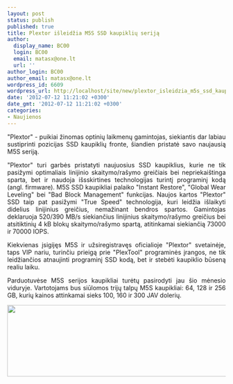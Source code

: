 ```yaml
---
layout: post
status: publish
published: true
title: Plextor išleidžia M5S SSD kaupiklių seriją
author:
  display_name: BC00
  login: BC00
  email: matasx@one.lt
  url: ''
author_login: BC00
author_email: matasx@one.lt
wordpress_id: 6609
wordpress_url: http://localhost/site/new/plextor_isleidzia_m5s_ssd_kaupikliu_serija/
date: '2012-07-12 11:21:02 +0300'
date_gmt: '2012-07-12 11:21:02 +0300'
categories:
- Naujienos
---
```

<p style="text-align: justify;">
	&quot;Plextor&quot; - puikiai žinomas optinių laikmenų gamintojas, siekiantis dar labiau sustiprinti pozicijas SSD kaupiklių fronte, &scaron;iandien pristatė savo naujausią M5S seriją.</p>
<p style="text-align: justify;">
	&quot;Plextor&quot; turi garbės pristatyti naujuosius SSD kaupiklius, kurie ne tik pasižymi optimaliais linijinio skaitymo/ra&scaron;ymo greičiais bei nepriekai&scaron;tinga sparta, bet ir naudoja i&scaron;sskirtines technologijas turintį programinį kodą (angl. firmware). M5S SSD kaupikliai palaiko &quot;Instant Restore&quot;, &quot;Global Wear Leveling&quot; bei &quot;Bad Block Management&quot; funkcijas. Naujos kartos &quot;Plextor&quot; SSD taip pat pasižymi &quot;True Speed&quot; technologija, kuri leidžia i&scaron;laikyti didelius linijinius greičius, nemažinant bendros spartos. Gamintojas deklaruoja 520/390 MB/s siekiančius linijinius skaitymo/ra&scaron;ymo greičius bei atsitiktinių 4 kB blokų skaitymo/ra&scaron;ymo spartą, atitinkamai siekiančią 73000 ir 70000 IOPS.</p>
<p style="text-align: justify;">
	Kiekvienas įsigijęs M5S ir užsiregistravęs oficialioje &quot;Plextor&quot; svetainėje, taps VIP nariu, turinčiu prieigą prie &quot;PlexTool&quot; programinės įrangos, ne tik leidžiančios atnaujinti programinį SSD kodą, bet ir stebėti kaupiklio būseną realiu laiku.</p>
<p style="text-align: justify;">
	Parduotuvėse M5S serijos kaupikliai turėtų pasirodyti jau &scaron;io mėnesio viduryje. Vartotojams bus siūlomos trijų talpų M5S kaupikliai: 64, 128 ir 256 GB, kurių kainos attinkamai sieks 100, 160 ir 300 JAV dolerių.</p>
<p>
	<img alt="" src="http://technews.lt/userfiles/plextorM5S.jpg" style="width: 520px; height: 165px;" /></p>
